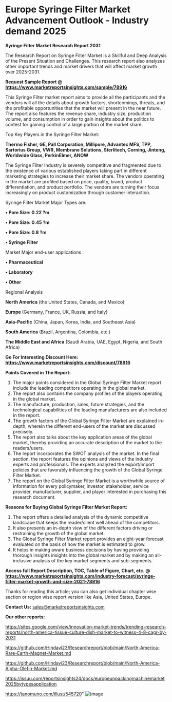 # Europe Syringe Filter Market Advancement Outlook - Industry demand 2025

<strong>Syringe Filter Market Research Report 2031</strong>

The Research Report on Syringe Filter Market is a Skillful and Deep Analysis of the Present Situation and Challenges. This research report also analyzes other important trends and market drivers that will affect market growth over 2025-2031.

<strong>Request Sample Report @ <a href=https://www.marketreportsinsights.com/sample/78916>https://www.marketreportsinsights.com/sample/78916</a></strong>

This Syringe Filter market report aims to provide all the participants and the vendors will all the details about growth factors, shortcomings, threats, and the profitable opportunities that the market will present in the near future. The report also features the revenue share, industry size, production volume, and consumption in order to gain insights about the politics to contest for gaining control of a large portion of the market share.

Top Key Players in the Syringe Filter Market:

<strong>Thermo Fisher, GE, Pall Corporation, Millipore, Advantec MFS, TPP, Sartorius Group, VWR, Membrane Solutions, Sterlitech, Corning, Jinteng, Worldwide Glass, PerkinElmer, ANOW</strong>

The Syringe Filter Industry is severely competitive and fragmented due to the existence of various established players taking part in different marketing strategies to increase their market share. The vendors operating in the market are profiled based on price, quality, brand, product differentiation, and product portfolio. The vendors are turning their focus increasingly on product customization through customer interaction.

Syringe Filter Market Major Types are:

<strong>• Pore Size: 0.22 ?m

• Pore Size: 0.45 ?m

• Pore Size: 0.8 ?m

• Syringe Filter</strong>

Market Major end-user applications :

<strong>• Pharmaceutical

• Laboratory

• Other</strong>

Regional Analysis

</u><strong><b>North America</b></strong> (the United States, Canada, and Mexico)

<strong><b>Europe </b></strong>(Germany, France, UK, Russia, and Italy)

<strong><b>Asia-Pacific</b></strong> (China, Japan, Korea, India, and Southeast Asia)

<strong><b>South America</b></strong> (Brazil, Argentina, Colombia, etc.)

<strong><b>The Middle East and Africa</b></strong> (Saudi Arabia, UAE, Egypt, Nigeria, and South Africa)

<strong>Go For Interesting Discount Here: <a href=https://www.marketreportsinsights.com/discount/78916>https://www.marketreportsinsights.com/discount/78916</a></strong>

<strong>Points Covered in The Report:</strong>
<ol>
  <li>The major points considered in the Global Syringe Filter Market report include the leading competitors operating in the global market.</li>
  <li>The report also contains the company profiles of the players operating in the global market.</li>
  <li>The manufacture, production, sales, future strategies, and the technological capabilities of the leading manufacturers are also included in the report.</li>
  <li>The growth factors of the Global Syringe Filter Market are explained in-depth, wherein the different end-users of the market are discussed precisely.</li>
  <li>The report also talks about the key application areas of the global market, thereby providing an accurate description of the market to the readers/users.</li>
  <li>The report incorporates the SWOT analysis of the market. In the final section, the report features the opinions and views of the industry experts and professionals. The experts analyzed the export/import policies that are favorably influencing the growth of the Global Syringe Filter Market.</li>
  <li>The report on the Global Syringe Filter Market is a worthwhile source of information for every policymaker, investor, stakeholder, service provider, manufacturer, supplier, and player interested in purchasing this research document.</li>
</ol>
<strong>Reasons for Buying Global Syringe Filter Market Report:</strong>

<ol>
  <li>The report offers a detailed analysis of the dynamic competitive landscape that keeps the reader/client well ahead of the competitors.</li>
  <li>It also presents an in-depth view of the different factors driving or restraining the growth of the global market.</li>
  <li>The Global Syringe Filter Market report provides an eight-year forecast evaluated on the basis of how the market is estimated to grow.</li>
  <li>It helps in making aware business decisions by having providing thorough insights insights into the global market and by making an all-inclusive analysis of the key market segments and sub-segments.</li>
</ol>
<strong>Access full Report Description, TOC, Table of Figure, Chart, etc. @ <a href=https://www.marketreportsinsights.com/industry-forecast/syringe-filter-market-growth-and-size-2021-78916>https://www.marketreportsinsights.com/industry-forecast/syringe-filter-market-growth-and-size-2021-78916</a></strong>


Thanks for reading this article; you can also get individual chapter wise section or region wise report version like Asia, United States, Europe.

<strong>Contact Us:</strong>
sales@marketreportsinsights.com

<strong>Our other reports:</strong>

<a href=https://sites.google.com/view/innovation-market-trends/trending-research-reports/north-america-tissue-culture-dish-market-to-witness-4-8-cagr-by-2031>https://sites.google.com/view/innovation-market-trends/trending-research-reports/north-america-tissue-culture-dish-market-to-witness-4-8-cagr-by-2031</a>

<a href=https://github.com/Hindavi23/Researchreport/blob/main/North-America-Rare-Earth-Magnet-Market.md>https://github.com/Hindavi23/Researchreport/blob/main/North-America-Rare-Earth-Magnet-Market.md</a>

<a href=https://github.com/Hindavi23/Researchreport/blob/main/North-America-Alpha-Olefin-Market.md>https://github.com/Hindavi23/Researchreport/blob/main/North-America-Alpha-Olefin-Market.md</a>

<a href=https://issuu.com/reportsinsights24/docs/europeunpackingmachinemarket2025bytypesapplication>https://issuu.com/reportsinsights24/docs/europeunpackingmachinemarket2025bytypesapplication</a>

<a href=https://tanomuno.com/illust/545720>https://tanomuno.com/illust/545720</a>"
![image](https://github.com/user-attachments/assets/3010e639-be4b-4f1a-8f2c-284cba0a06a1)

